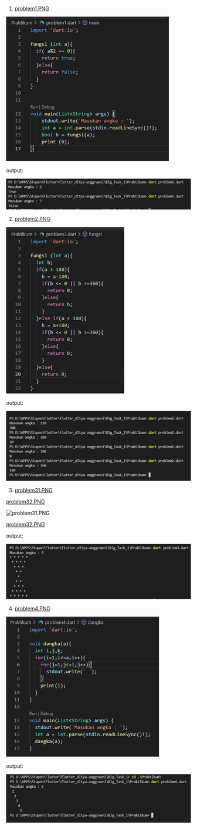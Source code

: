1. [problem1.PNG](./Screeenshots/problem1.PNG) 

![problem1.PNG](./Screeenshots/problem1.PNG) 

output:

![output1.PNG](./Screeenshots/output1.PNG)

2. [problem2.PNG](./Screeenshots/problem2.PNG) 

![problem2.PNG](./Screeenshots/problem2.PNG) 

output:

![output2.PNG](./Screeenshots/output2.PNG)

3. [problem31.PNG](./Screeenshots/problem31.PNG) 

[problem32.PNG](./Screeenshots/problem32.PNG) 

![problem31.PNG](./Screeenshots/problem31PNG) 

[problem32.PNG](./Screeenshots/problem32.PNG) 

output:

![output3.PNG](./Screeenshots/output3.PNG)

4. [problem4.PNG](./Screeenshots/problem4.PNG) 

![problem4.PNG](./Screeenshots/problem4.PNG) 

output:

![output4.PNG](./Screeenshots/output4.PNG)